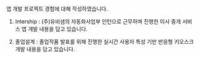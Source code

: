앱 개발 프로젝트 경험에 대해 작성하였습니다. 

1. Intership
 : (주)유비샘의 자동화사업부 인턴으로 근무하며 진행한 이사 중개 서비스 앱 개발 내용을 담고 있습니다.

2. 졸업설계
 : 졸업작품 발표를 위해 진행한 실시간 사용자 특성 기반 반응형 키오스크 개발 내용을 담고 있습니다.
